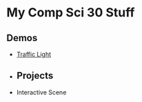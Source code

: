 # My Comp Sci 30 Stuff

## Demos
- [Traffic Light](wmcicompsci.ca)

- ## Projects
- Interactive Scene
